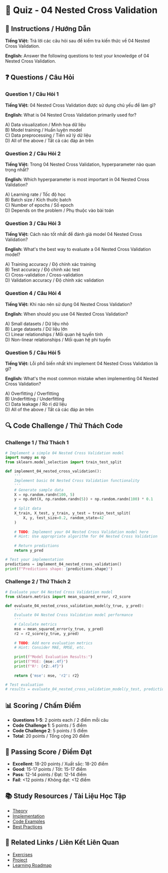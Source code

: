 # 🧠 Quiz - 04 Nested Cross Validation

## 📝 Instructions / Hướng Dẫn

**Tiếng Việt:** Trả lời các câu hỏi sau để kiểm tra kiến thức về 04 Nested Cross Validation.

**English:** Answer the following questions to test your knowledge of 04 Nested Cross Validation.

## ❓ Questions / Câu Hỏi

### Question 1 / Câu Hỏi 1
**Tiếng Việt:** 04 Nested Cross Validation được sử dụng chủ yếu để làm gì?

**English:** What is 04 Nested Cross Validation primarily used for?

A) Data visualization / Minh họa dữ liệu  
B) Model training / Huấn luyện model  
C) Data preprocessing / Tiền xử lý dữ liệu  
D) All of the above / Tất cả các đáp án trên

### Question 2 / Câu Hỏi 2
**Tiếng Việt:** Trong 04 Nested Cross Validation, hyperparameter nào quan trọng nhất?

**English:** Which hyperparameter is most important in 04 Nested Cross Validation?

A) Learning rate / Tốc độ học  
B) Batch size / Kích thước batch  
C) Number of epochs / Số epoch  
D) Depends on the problem / Phụ thuộc vào bài toán

### Question 3 / Câu Hỏi 3
**Tiếng Việt:** Cách nào tốt nhất để đánh giá model 04 Nested Cross Validation?

**English:** What's the best way to evaluate a 04 Nested Cross Validation model?

A) Training accuracy / Độ chính xác training  
B) Test accuracy / Độ chính xác test  
C) Cross-validation / Cross-validation  
D) Validation accuracy / Độ chính xác validation

### Question 4 / Câu Hỏi 4
**Tiếng Việt:** Khi nào nên sử dụng 04 Nested Cross Validation?

**English:** When should you use 04 Nested Cross Validation?

A) Small datasets / Dữ liệu nhỏ  
B) Large datasets / Dữ liệu lớn  
C) Linear relationships / Mối quan hệ tuyến tính  
D) Non-linear relationships / Mối quan hệ phi tuyến

### Question 5 / Câu Hỏi 5
**Tiếng Việt:** Lỗi phổ biến nhất khi implement 04 Nested Cross Validation là gì?

**English:** What's the most common mistake when implementing 04 Nested Cross Validation?

A) Overfitting / Overfitting  
B) Underfitting / Underfitting  
C) Data leakage / Rò rỉ dữ liệu  
D) All of the above / Tất cả các đáp án trên

## 🔍 Code Challenge / Thử Thách Code

### Challenge 1 / Thử Thách 1
```python
# Implement a simple 04 Nested Cross Validation model
import numpy as np
from sklearn.model_selection import train_test_split

def implement_04_nested_cross_validation():
    '''
    Implement basic 04 Nested Cross Validation functionality
    '''
    # Generate sample data
    X = np.random.randn(100, 5)
    y = np.dot(X, np.random.randn(5)) + np.random.randn(100) * 0.1
    
    # Split data
    X_train, X_test, y_train, y_test = train_test_split(
        X, y, test_size=0.2, random_state=42
    )
    
    # TODO: Implement your 04 Nested Cross Validation model here
    # Hint: Use appropriate algorithm for 04 Nested Cross Validation
    
    # Return predictions
    return y_pred

# Test your implementation
predictions = implement_04_nested_cross_validation()
print(f"Predictions shape: {predictions.shape}")
```

### Challenge 2 / Thử Thách 2
```python
# Evaluate your 04 Nested Cross Validation model
from sklearn.metrics import mean_squared_error, r2_score

def evaluate_04_nested_cross_validation_model(y_true, y_pred):
    '''
    Evaluate 04 Nested Cross Validation model performance
    '''
    # Calculate metrics
    mse = mean_squared_error(y_true, y_pred)
    r2 = r2_score(y_true, y_pred)
    
    # TODO: Add more evaluation metrics
    # Hint: Consider MAE, RMSE, etc.
    
    print(f"Model Evaluation Results:")
    print(f"MSE: {mse:.4f}")
    print(f"R²: {r2:.4f}")
    
    return {'mse': mse, 'r2': r2}

# Test evaluation
# results = evaluate_04_nested_cross_validation_model(y_test, predictions)
```

## 📊 Scoring / Chấm Điểm

- **Questions 1-5**: 2 points each / 2 điểm mỗi câu
- **Code Challenge 1**: 5 points / 5 điểm
- **Code Challenge 2**: 5 points / 5 điểm
- **Total**: 20 points / Tổng cộng 20 điểm

## 🎯 Passing Score / Điểm Đạt

- **Excellent**: 18-20 points / Xuất sắc: 18-20 điểm
- **Good**: 15-17 points / Tốt: 15-17 điểm  
- **Pass**: 12-14 points / Đạt: 12-14 điểm
- **Fail**: <12 points / Không đạt: <12 điểm

## 📚 Study Resources / Tài Liệu Học Tập

- [Theory](./THEORY_04_nested_cross_validation.md)
- [Implementation](./IMPLEMENTATION_04_nested_cross_validation.md)
- [Code Examples](./CODE_EXAMPLES_04_nested_cross_validation.md)
- [Best Practices](./BEST_PRACTICES_04_nested_cross_validation.md)

## 🔗 Related Links / Liên Kết Liên Quan

- [Exercises](./EXERCISES_04_nested_cross_validation.md)
- [Project](./PROJECT_04_nested_cross_validation.md)
- [Learning Roadmap](./LEARNING_ROADMAP_04_nested_cross_validation.md)
